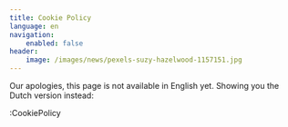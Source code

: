 ```yaml
---
title: Cookie Policy
language: en
navigation: 
    enabled: false
header:
    image: /images/news/pexels-suzy-hazelwood-1157151.jpg
---
```


Our apologies, this page is not available in English yet. Showing you the Dutch version instead:

:CookiePolicy
